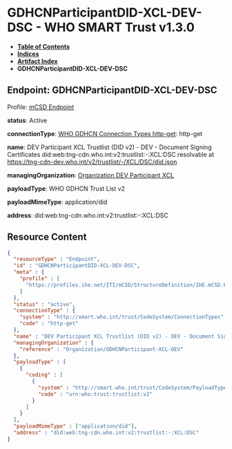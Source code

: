 # GDHCNParticipantDID-XCL-DEV-DSC - WHO SMART Trust v1.3.0

* [**Table of Contents**](toc.md)
* [**Indices**](indices.md)
* [**Artifact Index**](artifacts.md)
* **GDHCNParticipantDID-XCL-DEV-DSC**

## Endpoint: GDHCNParticipantDID-XCL-DEV-DSC

Profile: [mCSD Endpoint](https://profiles.ihe.net/ITI/mCSD/4.0.0/StructureDefinition-IHE.mCSD.Endpoint.html)

**status**: Active

**connectionType**: [WHO GDHCN Connection Types http-get](CodeSystem-ConnectionTypes.md#ConnectionTypes-http-get): http-get

**name**: DEV Participant XCL Trustlist (DID v2) - DEV - Document Signing Certificates did:web:tng-cdn.who.int:v2:trustlist:-:XCL:DSC resolvable at https://tng-cdn-dev.who.int/v2/trustlist/-/XCL/DSC/did.json

**managingOrganization**: [Organization DEV Participant XCL](Organization-GDHCNParticipant-XCL-DEV.md)

**payloadType**: WHO GDHCN Trust List v2

**payloadMimeType**: application/did

**address**: did:web:tng-cdn.who.int:v2:trustlist:-:XCL:DSC



## Resource Content

```json
{
  "resourceType" : "Endpoint",
  "id" : "GDHCNParticipantDID-XCL-DEV-DSC",
  "meta" : {
    "profile" : [
      "https://profiles.ihe.net/ITI/mCSD/StructureDefinition/IHE.mCSD.Endpoint"
    ]
  },
  "status" : "active",
  "connectionType" : {
    "system" : "http://smart.who.int/trust/CodeSystem/ConnectionTypes",
    "code" : "http-get"
  },
  "name" : "DEV Participant XCL Trustlist (DID v2) - DEV - Document Signing Certificates\ndid:web:tng-cdn.who.int:v2:trustlist:-:XCL:DSC\nresolvable at https://tng-cdn-dev.who.int/v2/trustlist/-/XCL/DSC/did.json",
  "managingOrganization" : {
    "reference" : "Organization/GDHCNParticipant-XCL-DEV"
  },
  "payloadType" : [
    {
      "coding" : [
        {
          "system" : "http://smart.who.int/trust/CodeSystem/PayloadTypes",
          "code" : "urn:who:trust:trustlist:v2"
        }
      ]
    }
  ],
  "payloadMimeType" : ["application/did"],
  "address" : "did:web:tng-cdn.who.int:v2:trustlist:-:XCL:DSC"
}

```
